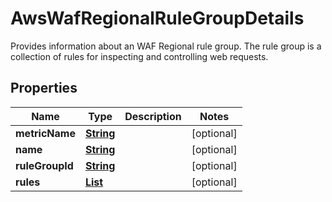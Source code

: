 

# AwsWafRegionalRuleGroupDetails

Provides information about an WAF Regional rule group. The rule group is a collection of rules for inspecting and controlling web requests. 

## Properties

| Name | Type | Description | Notes |
|------------ | ------------- | ------------- | -------------|
|**metricName** | [**String**](String.md) |  |  [optional] |
|**name** | [**String**](String.md) |  |  [optional] |
|**ruleGroupId** | [**String**](String.md) |  |  [optional] |
|**rules** | [**List**](List.md) |  |  [optional] |



